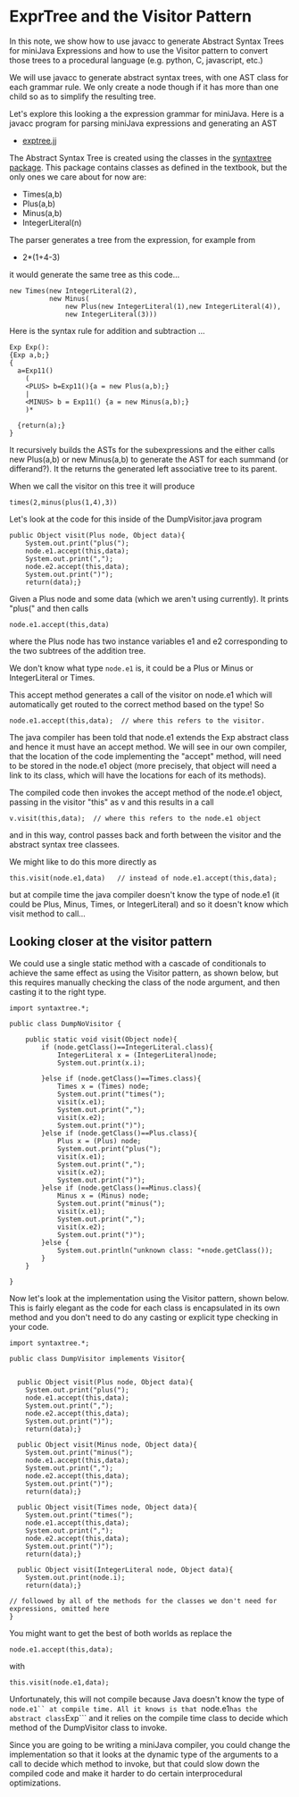 # ExprTree and the Visitor Pattern

In this note, we show how to use javacc to generate Abstract Syntax Trees for miniJava Expressions
and how to use the Visitor pattern to convert those trees to a procedural language (e.g. python, C, javascript, etc.)

We will use javacc to generate abstract syntax trees, with one AST class for each grammar rule. We only create a node though if it has
more than one child so as to simplify the resulting tree.

Let's explore this looking a the expression grammar for miniJava.
Here is a javacc program for parsing miniJava expressions and generating an AST
* [exptree.jj](../../code/ExpTree/ExpTree.jj)

The Abstract Syntax Tree is created using the classes in the [syntaxtree package](../../code/ExpTree/syntaxtree/). This package
contains classes as defined in the textbook, but the only ones we care about for now are:
* Times(a,b)
* Plus(a,b)
* Minus(a,b)
* IntegerLiteral(n)

The parser generates a tree from the expression, for example from
* 2*(1+4-3)

it would generate the same tree as this code...
```
new Times(new IntegerLiteral(2),
          new Minus(
              new Plus(new IntegerLiteral(1),new IntegerLiteral(4)),
              new IntegerLiteral(3)))
```

Here is the syntax rule for addition and subtraction ...
```
Exp Exp():
{Exp a,b;}
{ 
  a=Exp11() 
    (
    <PLUS> b=Exp11(){a = new Plus(a,b);}
    |
    <MINUS> b = Exp11() {a = new Minus(a,b);}
    )* 

  {return(a);}
}
```
It recursively builds the ASTs for the subexpressions and the either calls new Plus(a,b) or new Minus(a,b)
to generate the AST for each summand (or differand?). It the returns the generated left associative tree to its parent.

When we call the visitor on this tree it will produce
```
times(2,minus(plus(1,4),3))
```
Let's look at the code for this inside of the DumpVisitor.java program
```
public Object visit(Plus node, Object data){
    System.out.print("plus(");
    node.e1.accept(this,data);
    System.out.print(",");
    node.e2.accept(this,data);
    System.out.print(")");
    return(data);}
```
Given a Plus node and some data (which we aren't using currently).
It prints "plus(" and then calls 
```
node.e1.accept(this,data)
```
where the Plus node has two instance variables e1 and e2 corresponding to the two subtrees of the addition tree.

We don't know what type ```node.e1``` is, it could be a Plus or Minus or IntegerLiteral or Times.

This accept method generates a call of the visitor on node.e1 which will automatically get routed to the correct method based on the type!
So
```
node.e1.accept(this,data);  // where this refers to the visitor.
```
The java compiler has been told that node.e1 extends the Exp abstract class and hence it must have an accept method.
We will see in our own compiler, that the location of the code implementing the "accept" method, will need to be stored in the node.e1 object
(more precisely, that object will need a link to its class, which will have the locations for each of its methods).

The compiled code then invokes the accept method of the node.e1 object, passing in the visitor "this" as v and this results in a call
```
v.visit(this,data);  // where this refers to the node.e1 object
```
and in this way, control passes back and forth between the visitor and the abstract syntax tree classees.

We might like to do this more directly as
```
this.visit(node.e1,data)   // instead of node.e1.accept(this,data); 
```
but at compile time the java compiler doesn't know the type of node.e1 (it could be Plus, Minus, Times, or IntegerLiteral)
and so it doesn't know which visit method to call...

## Looking closer at the visitor pattern
We could use a single static method with a cascade of conditionals to achieve the same effect as using the Visitor pattern,
as shown below, but this requires manually checking the class of the node argument, and then casting it to the right type.
```
import syntaxtree.*;

public class DumpNoVisitor {
    
    public static void visit(Object node){
        if (node.getClass()==IntegerLiteral.class){
            IntegerLiteral x = (IntegerLiteral)node;
            System.out.print(x.i);

        }else if (node.getClass()==Times.class){
            Times x = (Times) node;
            System.out.print("times(");
            visit(x.e1);
            System.out.print(",");
            visit(x.e2);
            System.out.print(")");
        }else if (node.getClass()==Plus.class){
            Plus x = (Plus) node;
            System.out.print("plus(");
            visit(x.e1);
            System.out.print(",");
            visit(x.e2);
            System.out.print(")");
        }else if (node.getClass()==Minus.class){
            Minus x = (Minus) node;
            System.out.print("minus(");
            visit(x.e1);
            System.out.print(",");
            visit(x.e2);
            System.out.print(")");
        }else {
            System.out.println("unknown class: "+node.getClass());
        }
    }
    
}
```

Now let's look at the implementation using the Visitor pattern, shown below.
This is fairly elegant as the code for each class is encapsulated in its own method
and you don't need to do any casting or explicit type checking in your code.
```
import syntaxtree.*;

public class DumpVisitor implements Visitor{
    

  public Object visit(Plus node, Object data){
    System.out.print("plus(");
    node.e1.accept(this,data);
    System.out.print(",");
    node.e2.accept(this,data);
    System.out.print(")");
    return(data);}

  public Object visit(Minus node, Object data){
    System.out.print("minus(");
    node.e1.accept(this,data);
    System.out.print(",");
    node.e2.accept(this,data);
    System.out.print(")");
    return(data);}

  public Object visit(Times node, Object data){
    System.out.print("times(");
    node.e1.accept(this,data);
    System.out.print(",");
    node.e2.accept(this,data);
    System.out.print(")");
    return(data);}

  public Object visit(IntegerLiteral node, Object data){
    System.out.print(node.i);
    return(data);}

// followed by all of the methods for the classes we don't need for expressions, omitted here
}
```
You might want to get the best of both worlds as replace the 
```
node.e1.accept(this,data);
```
with 
```
this.visit(node.e1,data);
```
Unfortunately, this will not compile because Java doesn't know the type of ```node.e1`` at compile time.
All it knows is that ```node.e1``` has the abstract class ```Exp``` and it relies on the compile time class
to decide which method of the DumpVisitor class to invoke.

Since you are going to be writing a miniJava compiler, you could change the implementation so that it
looks at the dynamic type of the arguments to a call to decide which method to invoke, but that could slow
down the compiled code and make it harder to do certain interprocedural optimizations.










